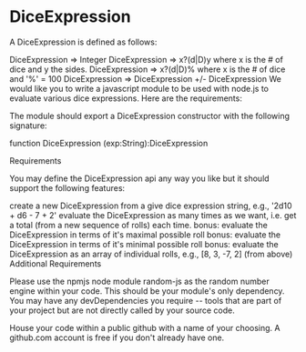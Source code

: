 # DiceExpression

A DiceExpression is defined as follows:

DiceExpression => Integer
DiceExpression => x?(d|D)y where x is the # of dice and y the sides.
DiceExpression => x?(d|D)% where x is the # of dice and '%' = 100
DiceExpression => DiceExpression +/- DiceExpression
We would like you to write a javascript module to be used with node.js to evaluate various dice expressions. Here are the requirements:

The module should export a DiceExpression constructor with the following signature:

function DiceExpression (exp:String):DiceExpression

Requirements

You may define the DiceExpression api any way you like but it should support the following features:

create a new DiceExpression from a give dice expression string, e.g., '2d10 + d6 - 7 + 2'
evaluate the DiceExpression as many times as we want, i.e. get a total (from a new sequence of rolls) each time.
bonus: evaluate the DiceExpression in terms of it's maximal possible roll
bonus: evaluate the DiceExpression in terms of it's minimal possible roll
bonus: evaluate the DiceExpression as an array of individual rolls, e.g., [8, 3, -7, 2] (from above)
Additional Requirements

Please use the npmjs node module random-js as the random number engine within your code. This should be your module's only dependency. You may have any devDependencies you require -- tools that are part of your project but are not directly called by your source code.

House your code within a public github with a name of your choosing. A github.com account is free if you don't already have one.